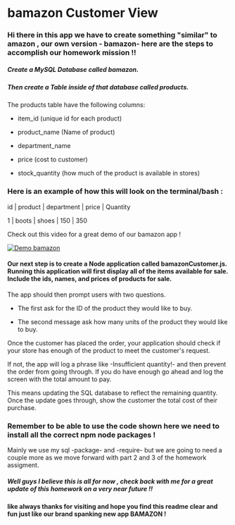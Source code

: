 # bamazon Customer View  


### Hi there in this app we have to create something "similar" to amazon , our own version - bamazon- here are the steps to accomplish our homework mission !! 


##### Create a MySQL Database called bamazon.

##### Then create a Table inside of that database called products.

The products table have the following  columns:

* item_id (unique id for each product)

* product_name (Name of product)

* department_name

* price (cost to customer)

* stock_quantity (how much of the product is available in stores)

 ### Here is  an example of how this will look on the terminal/bash  :

id  | product | department |   price   | Quantity

1   |  boots  |  shoes     |    150    | 350

 Check out this video for a great demo of our bamazon app !
 
 
   [![Demo bamazon](https://share.gifyoutube.com/KzB6Gb.gif)](https://youtu.be/DH35floT5YE)
 
 
#### Our next step is to  create a Node application called bamazonCustomer.js. Running this application will first display all of the items available for sale. Include the ids, names, and prices of products for sale.

The app should then prompt users with two questions.

* The first  ask for the  ID of the product they would like to buy.

* The second message ask how many units of the product they would like to buy.

 Once the customer has placed the order, your application should check if your store has enough of the product to meet the customer's request.

If not, the app will log a phrase like -Insufficient quantity!- and then prevent the order from going through.
If you do have enough go ahead and log the screen with the total amount to pay.


This means updating the SQL database to reflect the remaining quantity.
Once the update goes through, show the customer the total cost of their purchase.

 
 ### Remember to be able to use the code shown here we need to install all the correct npm node packages ! 
 
 
 Mainly we use my sql -package- and -require- but we are going to need a couple more as we move forward with part 2 and 3 of the homework assigment.
 
 #####    Well guys I believe this is all for now , check back with me for a great update of this homework on a very near future !! 
  ####  like always thanks for visiting and hope you find this readme  clear and fun just like our brand spanking new app BAMAZON !
 
 
